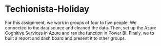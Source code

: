 # Techionista-Holiday
For this assignment, we work in groups of four to five people. We connected to the data source and cleaned the data. Then, set up the Azure Cognitive Services in Azure and ran the function in Power BI. Finaly, we to  built a report and dash board and present it to other groups.
